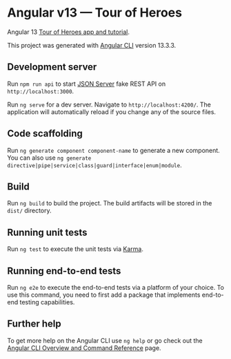 # Angular v13 — Tour of Heroes

Angular 13 [Tour of Heroes app and tutorial](https://angular.io/tutorial).

This project was generated with [Angular CLI](https://github.com/angular/angular-cli) version 13.3.3.

## Development server

Run `npm run api` to start [JSON Server](https://github.com/typicode/json-server) fake REST API on `http://localhost:3000`.

Run `ng serve` for a dev server. Navigate to `http://localhost:4200/`. The application will automatically reload if you change any of the source files.

## Code scaffolding

Run `ng generate component component-name` to generate a new component. You can also use `ng generate directive|pipe|service|class|guard|interface|enum|module`.

## Build

Run `ng build` to build the project. The build artifacts will be stored in the `dist/` directory.

## Running unit tests

Run `ng test` to execute the unit tests via [Karma](https://karma-runner.github.io).

## Running end-to-end tests

Run `ng e2e` to execute the end-to-end tests via a platform of your choice. To use this command, you need to first add a package that implements end-to-end testing capabilities.

## Further help

To get more help on the Angular CLI use `ng help` or go check out the [Angular CLI Overview and Command Reference](https://angular.io/cli) page.
